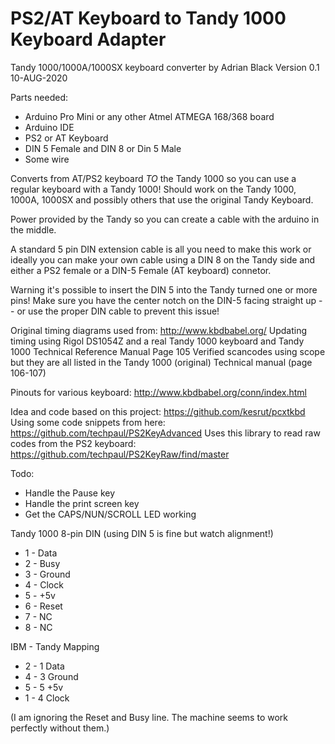 # PS2/AT Keyboard to Tandy 1000 Keyboard Adapter

Tandy 1000/1000A/1000SX keyboard converter by Adrian Black
Version 0.1 10-AUG-2020

Parts needed:
- Arduino Pro Mini or any other Atmel ATMEGA 168/368 board
- Arduino IDE
- PS2 or AT Keyboard
- DIN 5 Female and DIN 8 or Din 5 Male
- Some wire

Converts from AT/PS2 keyboard _TO_ the Tandy 1000 so you can use a regular keyboard with a Tandy 1000! Should work on the Tandy 1000, 1000A, 1000SX and possibly others that use the original Tandy Keyboard. 

Power provided by the Tandy so you can create a cable with the arduino in the middle. 

A standard 5 pin DIN extension cable is all you need to make this work or ideally you can make your own cable using a DIN 8 on the Tandy side and either a PS2 female or a DIN-5 Female (AT keyboard) connetor.

Warning it's possible to insert the DIN 5 into the Tandy turned one or more pins! Make sure you have the center notch on the DIN-5 facing straight up -- or use the proper DIN cable to prevent this issue!

Original timing diagrams used from: http://www.kbdbabel.org/
Updating timing using Rigol DS1054Z and a real Tandy 1000 keyboard and Tandy 1000 Technical Reference Manual Page 105
Verified scancodes using scope but they are all listed in the Tandy 1000 (original) Technical manual (page 106-107)

Pinouts for various keyboard: http://www.kbdbabel.org/conn/index.html

Idea and code based on this project: https://github.com/kesrut/pcxtkbd
Using some code snippets from here: https://github.com/techpaul/PS2KeyAdvanced
Uses this library to read raw codes from the PS2 keyboard: https://github.com/techpaul/PS2KeyRaw/find/master
 
Todo: 
- Handle the Pause key
- Handle the print screen key
- Get the CAPS/NUN/SCROLL LED working 

Tandy 1000 8-pin DIN (using DIN 5 is fine but watch alignment!)
- 1 - Data
- 2 - Busy
- 3 - Ground
- 4 - Clock
- 5 - +5v
- 6 - Reset
- 7 - NC
- 8 - NC

IBM - Tandy Mapping
- 2 - 1 Data
- 4 - 3 Ground
- 5 - 5 +5v
- 1 - 4 Clock

(I am ignoring the Reset and Busy line. The machine seems to work perfectly without them.)
